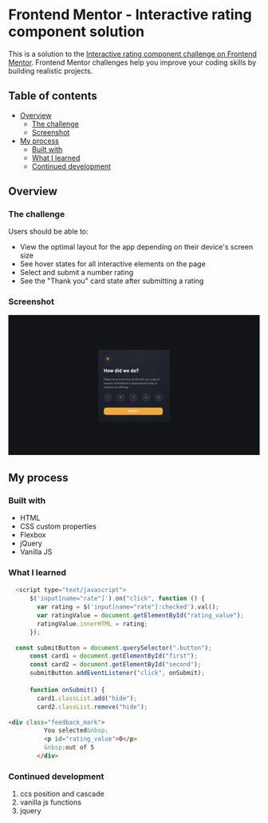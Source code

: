 # Frontend Mentor - Interactive rating component solution

This is a solution to the [Interactive rating component challenge on Frontend Mentor](https://www.frontendmentor.io/challenges/interactive-rating-component-koxpeBUmI). Frontend Mentor challenges help you improve your coding skills by building realistic projects. 

## Table of contents

- [Overview](#overview)
  - [The challenge](#the-challenge)
  - [Screenshot](#screenshot)
- [My process](#my-process)
  - [Built with](#built-with)
  - [What I learned](#what-i-learned)
  - [Continued development](#continued-development)

## Overview

### The challenge

Users should be able to:

- View the optimal layout for the app depending on their device's screen size
- See hover states for all interactive elements on the page
- Select and submit a number rating
- See the "Thank you" card state after submitting a rating

### Screenshot

![](./final_screenshots/desktop.png)


## My process

### Built with

- HTML
- CSS custom properties
- Flexbox
- jQuery
- Vanilla JS

### What I learned


```js //jquery to get the value of a radio button
  <script type="text/javascript">
      $('input[name="rate"]').on("click", function () {
        var rating = $('input[name="rate"]:checked').val();
        var ratingValue = document.getElementById("rating_value");
        ratingValue.innerHTML = rating;
      });
```
```js //hiding the first card after clicking on the button
  const submitButton = document.querySelector(".button");
      const card1 = document.getElementById("first");
      const card2 = document.getElementById("second");
      submitButton.addEventListener("click", onSubmit);

      function onSubmit() {
        card1.classList.add("hide");
        card2.classList.remove("hide");
```
```html /* adding jquery value to the sentence*/
<div class="feedback_mark">
          You selected&nbsp;
          <p id="rating_value">0</p>
          &nbsp;out of 5
        </div>
```

### Continued development

1. ccs position and cascade
2. vanilla js functions
3. jquery